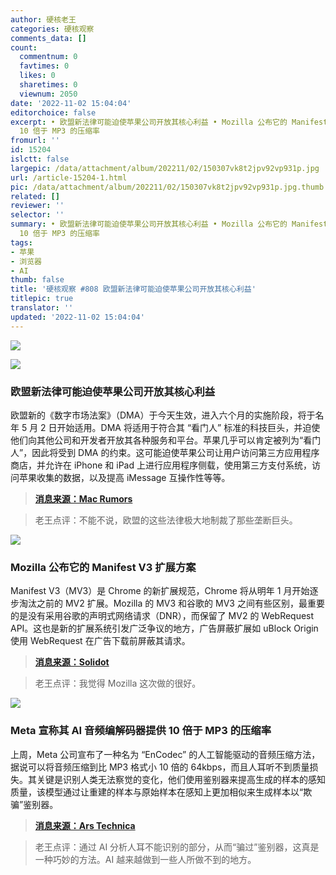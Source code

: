 ```yaml
---
author: 硬核老王
categories: 硬核观察
comments_data: []
count:
  commentnum: 0
  favtimes: 0
  likes: 0
  sharetimes: 0
  viewnum: 2050
date: '2022-11-02 15:04:04'
editorchoice: false
excerpt: • 欧盟新法律可能迫使苹果公司开放其核心利益 • Mozilla 公布它的 Manifest V3 扩展方案 • Meta 宣称其 AI 音频编解码器提供
  10 倍于 MP3 的压缩率
fromurl: ''
id: 15204
islctt: false
largepic: /data/attachment/album/202211/02/150307vk8t2jpv92vp931p.jpg
url: /article-15204-1.html
pic: /data/attachment/album/202211/02/150307vk8t2jpv92vp931p.jpg.thumb.jpg
related: []
reviewer: ''
selector: ''
summary: • 欧盟新法律可能迫使苹果公司开放其核心利益 • Mozilla 公布它的 Manifest V3 扩展方案 • Meta 宣称其 AI 音频编解码器提供
  10 倍于 MP3 的压缩率
tags:
- 苹果
- 浏览器
- AI
thumb: false
title: '硬核观察 #808 欧盟新法律可能迫使苹果公司开放其核心利益'
titlepic: true
translator: ''
updated: '2022-11-02 15:04:04'
---
```


![](/data/attachment/album/202211/02/150307vk8t2jpv92vp931p.jpg)


![](/data/attachment/album/202211/02/150320vmx4b7m2vxn7q8gd.jpg)


### 欧盟新法律可能迫使苹果公司开放其核心利益


欧盟新的《数字市场法案》（DMA）于今天生效，进入六个月的实施阶段，将于名年 5 月 2 日开始适用。DMA 将适用于符合其 “看门人” 标准的科技巨头，并迫使他们向其他公司和开发者开放其各种服务和平台。苹果几乎可以肯定被列为“看门人”，因此将受到 DMA 的约束。这可能迫使苹果公司让用户访问第三方应用程序商店，并允许在 iPhone 和 iPad 上进行应用程序侧载，使用第三方支付系统，访问苹果收集的数据，以及提高 iMessage 互操作性等等。



> 
> **[消息来源：Mac Rumors](https://www.macrumors.com/2022/11/01/dma-eu-law-could-force-major-changes-apple/)**
> 
> 
> 



> 
> 老王点评：不能不说，欧盟的这些法律极大地制裁了那些垄断巨头。
> 
> 
> 


![](/data/attachment/album/202211/02/150330pmpaismuaudwkzzd.jpg)


### Mozilla 公布它的 Manifest V3 扩展方案


Manifest V3（MV3）是 Chrome 的新扩展规范，Chrome 将从明年 1 月开始逐步淘汰之前的 MV2 扩展。Mozilla 的 MV3 和谷歌的 MV3 之间有些区别，最重要的是没有采用谷歌的声明式网络请求（DNR），而保留了 MV2 的 WebRequest API。这也是新的扩展系统引发广泛争议的地方，广告屏蔽扩展如 uBlock Origin 使用 WebRequest 在广告下载前屏蔽其请求。



> 
> **[消息来源：Solidot](https://www.solidot.org/story?sid=73232)**
> 
> 
> 



> 
> 老王点评：我觉得 Mozilla 这次做的很好。
> 
> 
> 


![](/data/attachment/album/202211/02/150344otvu7uhh7h4t9aug.jpg)


### Meta 宣称其 AI 音频编解码器提供 10 倍于 MP3 的压缩率


上周，Meta 公司宣布了一种名为 “EnCodec” 的人工智能驱动的音频压缩方法，据说可以将音频压缩到比 MP3 格式小 10 倍的 64kbps，而且人耳听不到质量损失。其关键是识别人类无法察觉的变化，他们使用鉴别器来提高生成的样本的感知质量，该模型通过让重建的样本与原始样本在感知上更加相似来生成样本以“欺骗”鉴别器。



> 
> **[消息来源：Ars Technica](https://arstechnica.com/information-technology/2022/11/metas-ai-powered-audio-codec-promises-10x-compression-over-mp3/)**
> 
> 
> 



> 
> 老王点评：通过 AI 分析人耳不能识别的部分，从而“骗过”鉴别器，这真是一种巧妙的方法。AI 越来越做到一些人所做不到的地方。
> 
> 
>